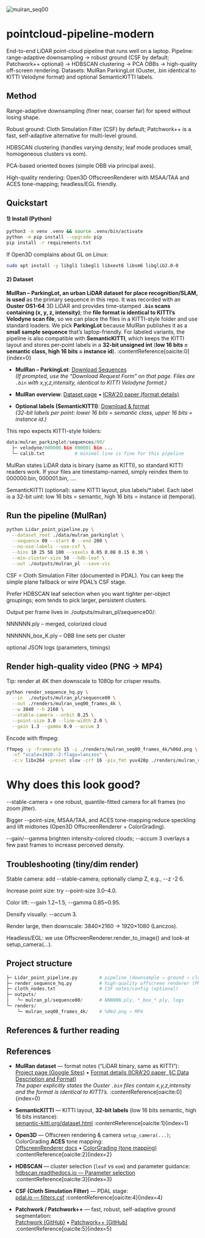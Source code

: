 ![mulran_seq00](mulran_seq00.gif)


# pointcloud-pipeline-modern

End-to-end LiDAR point-cloud pipeline that runs well on a laptop.
Pipeline: range-adaptive downsampling → robust ground (CSF by default; Patchwork++ optional) → HDBSCAN clustering → PCA OBBs → high-quality off-screen rendering.
Datasets: MulRan ParkingLot (Ouster, .bin identical to KITTI Velodyne format) and optional SemanticKITTI labels.


## Method
Range-adaptive downsampling (finer near, coarser far) for speed without losing shape.

Robust ground: Cloth Simulation Filter (CSF) by default; Patchwork++ is a fast, self-adaptive alternative for multi-level ground. 

HDBSCAN clustering (handles varying density; leaf mode produces small, homogeneous clusters vs eom). 

PCA-based oriented boxes (simple OBB via principal axes).

High-quality rendering: Open3D OffscreenRenderer with MSAA/TAA and ACES tone-mapping; headless/EGL friendly.

## Quickstart

#### 1) Install (Python)
```bash
python3 -m venv .venv && source .venv/bin/activate
python -m pip install --upgrade pip
pip install -r requirements.txt
```

If Open3D complains about GL on Linux:
```bash
sudo apt install -y libgl1 libegl1 libxext6 libsm6 libglib2.0-0
```

#### 2) Dataset

**MulRan – ParkingLot, an urban LiDAR dataset for place recognition/SLAM, is used** as the primary sequence in this repo. It was recorded with an **Ouster OS1-64** 3D LiDAR and provides time-stamped **`.bin` scans containing (x, y, z, intensity)**; the **file format is identical to KITTI’s Velodyne scan file**, so we can place the files in a KITTI-style folder and use standard loaders. We pick **ParkingLot** because MulRan publishes it as a **small sample sequence** that’s laptop-friendly. For labeled variants, the pipeline is also compatible with **SemanticKITTI**, which keeps the KITTI layout and stores per-point labels in a **32-bit unsigned int** (**low 16 bits = semantic class, high 16 bits = instance id**). :contentReference[oaicite:0]{index=0}


- **MulRan – ParkingLot**: [Download Sequences](https://sites.google.com/view/mulran-pr/download)  
  *(If prompted, use the “Download Request Form” on that page. Files are `.bin` with x,y,z,intensity, identical to KITTI Velodyne format.)*

- **MulRan overview**: [Dataset page](https://sites.google.com/view/mulran-pr/dataset) • [ICRA’20 paper (format details)](https://gisbi-kim.github.io/publications/gkim-2020-icra.pdf)

- **Optional labels (SemanticKITTI)**: [Download & format](https://semantic-kitti.org/dataset.html)  
  *(32-bit labels per point: lower 16 bits = semantic class, upper 16 bits = instance id.)*


This repo expects KITTI-style folders:
```python
data/mulran_parkinglot/sequences/00/
  ├─ velodyne/000000.bin 000001.bin ...
  └─ calib.txt           # minimal line is fine for this pipeline
```

MulRan states LiDAR data is binary (same as KITTI), so standard KITTI readers work. If your files are timestamp-named, simply reindex them to 000000.bin, 000001.bin, ....

SemanticKITTI (optional): same KITTI layout, plus labels/*.label. Each label is a 32-bit uint: low 16 bits = semantic, high 16 bits = instance id (temporal).

## Run the pipeline (MulRan)
```bash
python Lidar_point_pipeline.py \
  --dataset_root ./data/mulran_parkinglot \
  --sequence 00 --start 0 --end 200 \
  --no-use-labels --use-csf \
  --bins 10 25 50 100 --voxels 0.05 0.08 0.15 0.30 \
  --min-cluster-size 50 --hdb-leaf \
  --out ./outputs/mulran_pl --save-vis
```

CSF = Cloth Simulation Filter (documented in PDAL). You can keep the simple plane fallback or wire PDAL’s CSF stage. 

Prefer HDBSCAN leaf selection when you want tighter per-object groupings; eom tends to pick larger, persistent clusters.


Output per frame lives in ./outputs/mulran_pl/sequence00/:

NNNNNN.ply – merged, colorized cloud

NNNNNN_box_K.ply – OBB line sets per cluster

optional JSON logs (parameters, timings)

## Render high-quality video (PNG → MP4)

Tip: render at 4K then downscale to 1080p for crisper results.

```bash
python render_sequence_hq.py \
  --in  ./outputs/mulran_pl/sequence00 \
  --out ./renders/mulran_seq00_frames_4k \
  --w 3840 --h 2160 \
  --stable-camera --orbit 0.25 \
  --point-size 3.0 --line-width 2.0 \
  --gain 1.3 --gamma 0.9 --accum 3
```

Encode with ffmpeg:

```bash
ffmpeg -y -framerate 15 -i ./renders/mulran_seq00_frames_4k/%06d.png \
  -vf "scale=1920:-2:flags=lanczos" \
  -c:v libx264 -preset slow -crf 16 -pix_fmt yuv420p ./renders/mulran_seq00_1080p.mp4
```

# Why does this look good?

--stable-camera = one robust, quantile-fitted camera for all frames (no zoom jitter).

Bigger --point-size, MSAA/TAA, and ACES tone-mapping reduce speckling and lift midtones (Open3D OffscreenRenderer + ColorGrading). 

--gain/--gamma brighten intensity-colored clouds; --accum 3 overlays a few past frames to increase perceived density.


## Troubleshooting (tiny/dim render)

Stable camera: add --stable-camera; optionally clamp Z, e.g., --z -2 6.

Increase point size: try --point-size 3.0–4.0.

Color lift: --gain 1.2~1.5, --gamma 0.85~0.95.

Densify visually: --accum 3.

Render large, then downscale: 3840×2160 → 1920×1080 (Lanczos).

Headless/EGL: we use OffscreenRenderer.render_to_image() and look-at setup_camera(...). 

## Project structure

```python
├─ Lidar_point_pipeline.py        # pipeline (downsample → ground → cluster → OBB)
├─ render_sequence_hq.py          # high-quality offscreen renderer (PNG)
├─ cloth_nodes.txt                # CSF notes/config (optional)
├─ outputs/
│   └─ mulran_pl/sequence00/      # NNNNNN.ply, *_box_*.ply, logs
└─ renders/
    └─ mulran_seq00_frames_4k/    # %06d.png → MP4
```

## References & further reading

## References

- **MulRan dataset** — format notes (“LiDAR binary, same as KITTI”):  
  [Project page (Google Sites)](https://sites.google.com/view/mulran-dataset/home) •
  [Format details (ICRA’20 paper, §C Data Description and Format)](https://gisbi-kim.github.io/publications/gkim-2020-icra.pdf)  
  *The paper explicitly states the Ouster `.bin` files contain x,y,z,intensity and the format is identical to KITTI’s.* :contentReference[oaicite:0]{index=0}

- **SemanticKITTI** — KITTI layout, **32-bit labels** (low 16 bits semantic, high 16 bits instance):  
  [semantic-kitti.org/dataset.html](https://semantic-kitti.org/dataset.html) :contentReference[oaicite:1]{index=1}

- **Open3D** — Offscreen rendering & camera `setup_camera(...)`; ColorGrading **ACES** tone mapping:  
  [OffscreenRenderer docs](https://www.open3d.org/docs/latest/python_api/open3d.visualization.rendering.OffscreenRenderer.html) •
  [ColorGrading (tone mapping)](https://www.open3d.org/docs/latest/python_api/open3d.visualization.rendering.ColorGrading.html) :contentReference[oaicite:2]{index=2}

- **HDBSCAN** — cluster selection (`leaf` vs `eom`) and parameter guidance:  
  [hdbscan.readthedocs.io — Parameter selection](https://hdbscan.readthedocs.io/en/latest/parameter_selection.html) :contentReference[oaicite:3]{index=3}

- **CSF (Cloth Simulation Filter)** — PDAL stage:  
  [pdal.io — filters.csf](https://pdal.io/en/stable/stages/filters.csf.html) :contentReference[oaicite:4]{index=4}

- **Patchwork / Patchwork++** — fast, robust, self-adaptive ground segmentation:  
  [Patchwork (GitHub)](https://github.com/LimHyungTae/patchwork) •
  [Patchwork++ (GitHub)](https://github.com/url-kaist/patchwork-plusplus) :contentReference[oaicite:5]{index=5}

